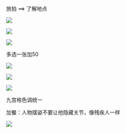 旅拍 ==> 了解地点

![](https://s2.loli.net/2022/06/10/5GSBw3nVvNaCsIK.png)

![](https://s2.loli.net/2022/06/10/1fw8vc3djzPRHls.png)

![](https://s2.loli.net/2022/06/10/FRdW2BDPKuO9Uze.png)

多选一张加50

![](https://s2.loli.net/2022/06/10/oyB9hxzMVlmWKfr.png)

![](https://s2.loli.net/2022/06/10/qI5GvtS7PagHWZn.png)

![](https://s2.loli.net/2022/06/10/KoWi3yXdzQg7BMO.png)

九宫格色调统一

加餐：人物摆姿不要让他隐藏关节，像残疾人一样

![](https://s2.loli.net/2022/06/10/UORuGX4EMeqi1lj.png)